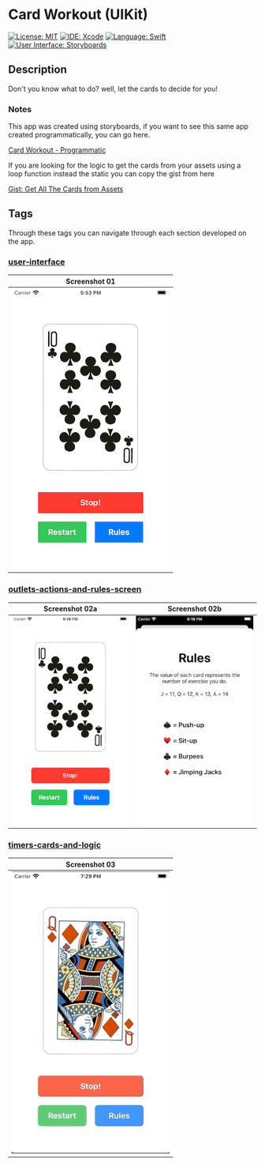 # Card Workout (UIKit)

[![License: MIT](https://img.shields.io/badge/License-MIT-yellow.svg)](https://opensource.org/licenses/MIT)
[![IDE: Xcode](https://img.shields.io/badge/IDE-Xcode%2011-blue.svg)](https://developer.apple.com/xcode/)
[![Language: Swift](https://img.shields.io/badge/Language-Swift-red.svg)](https://swift.org/blog/)
[![User Interface: Storyboards](https://img.shields.io/badge/User%20Interface-Storyboards-green)](https://developer.apple.com/xcode/interface-builder/)

## Description

Don't you know what to do? well, let the cards to decide for you!

### Notes

This app was created using storyboards, if you want to see this same app created programmatically, you can go here.

[Card Workout - Programmatic](https://github.com/fdorado985/CardWorkout-Programmatic)

If you are looking for the logic to get the cards from your assets using a loop function instead the static you can copy the gist from here

[Gist: Get All The Cards from Assets](https://gist.github.com/fdorado985/c4615ea211467360d2a24bdb08a347a6)

## Tags

Through these tags you can navigate through each section developed on the app.

### [user-interface](https://github.com/fdorado985/CardWorkout/tree/user-interface)

| Screenshot 01 |
| ------------- |
| ![ss01](.screenshots/ss01.png) |

### [outlets-actions-and-rules-screen](https://github.com/fdorado985/CardWorkout/tree/outlets-actions-and-rules-screen)

| Screenshot 02a | Screenshot 02b |
| -------------- | -------------- |
| ![ss02a](.screenshots/ss02a.png) | ![ss02b](.screenshots/ss02b.png) |

### [timers-cards-and-logic](https://github.com/fdorado985/CardWorkout/tree/timers-cards-and-logic)

| Screenshot 03 |
| ------------- |
| ![ss03](.screenshots/ss03.gif) |
